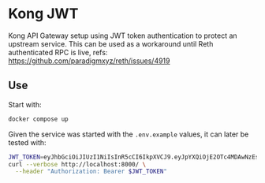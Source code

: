 # Kong JWT

Kong API Gateway setup using JWT token authentication to protect an upstream service.
This can be used as a workaround until Reth authenticated RPC is live, refs:
https://github.com/paradigmxyz/reth/issues/4919

## Use

Start with:

```sh
docker compose up
```

Given the service was started with the `.env.example` values, it can later be tested with:

```sh
JWT_TOKEN=eyJhbGciOiJIUzI1NiIsInR5cCI6IkpXVCJ9.eyJpYXQiOjE2OTc4MDAwNzEsImlzcyI6InBhc3N3b3JkIn0.jYSyNzkLhuflXyWswgVFmGkou1IZWz3g_pqGVyf0Nvc
curl --verbose http://localhost:8000/ \
  --header "Authorization: Bearer $JWT_TOKEN"
```
